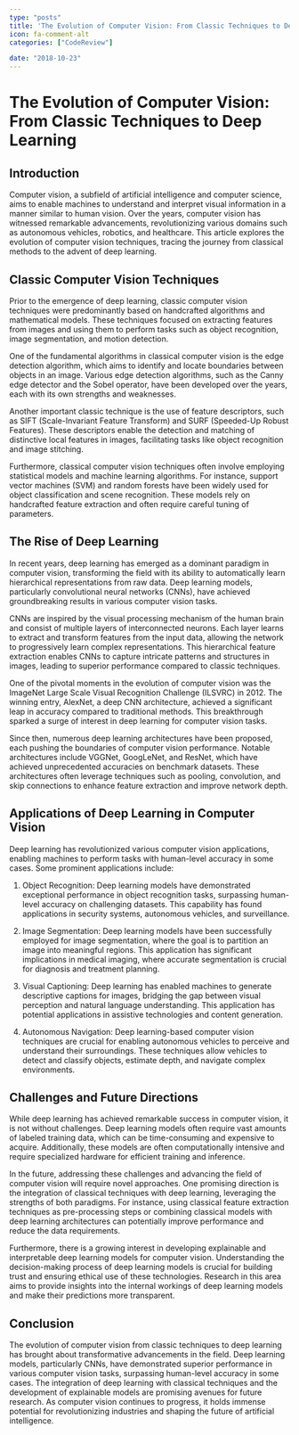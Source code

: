 ```yaml
---
type: "posts"
title: 'The Evolution of Computer Vision: From Classic Techniques to Deep Learning'
icon: fa-comment-alt
categories: ["CodeReview"]

date: "2018-10-23"
---
```




# The Evolution of Computer Vision: From Classic Techniques to Deep Learning

## Introduction

Computer vision, a subfield of artificial intelligence and computer science, aims to enable machines to understand and interpret visual information in a manner similar to human vision. Over the years, computer vision has witnessed remarkable advancements, revolutionizing various domains such as autonomous vehicles, robotics, and healthcare. This article explores the evolution of computer vision techniques, tracing the journey from classical methods to the advent of deep learning.

## Classic Computer Vision Techniques

Prior to the emergence of deep learning, classic computer vision techniques were predominantly based on handcrafted algorithms and mathematical models. These techniques focused on extracting features from images and using them to perform tasks such as object recognition, image segmentation, and motion detection.

One of the fundamental algorithms in classical computer vision is the edge detection algorithm, which aims to identify and locate boundaries between objects in an image. Various edge detection algorithms, such as the Canny edge detector and the Sobel operator, have been developed over the years, each with its own strengths and weaknesses.

Another important classic technique is the use of feature descriptors, such as SIFT (Scale-Invariant Feature Transform) and SURF (Speeded-Up Robust Features). These descriptors enable the detection and matching of distinctive local features in images, facilitating tasks like object recognition and image stitching.

Furthermore, classical computer vision techniques often involve employing statistical models and machine learning algorithms. For instance, support vector machines (SVM) and random forests have been widely used for object classification and scene recognition. These models rely on handcrafted feature extraction and often require careful tuning of parameters.

## The Rise of Deep Learning

In recent years, deep learning has emerged as a dominant paradigm in computer vision, transforming the field with its ability to automatically learn hierarchical representations from raw data. Deep learning models, particularly convolutional neural networks (CNNs), have achieved groundbreaking results in various computer vision tasks.

CNNs are inspired by the visual processing mechanism of the human brain and consist of multiple layers of interconnected neurons. Each layer learns to extract and transform features from the input data, allowing the network to progressively learn complex representations. This hierarchical feature extraction enables CNNs to capture intricate patterns and structures in images, leading to superior performance compared to classic techniques.

One of the pivotal moments in the evolution of computer vision was the ImageNet Large Scale Visual Recognition Challenge (ILSVRC) in 2012. The winning entry, AlexNet, a deep CNN architecture, achieved a significant leap in accuracy compared to traditional methods. This breakthrough sparked a surge of interest in deep learning for computer vision tasks.

Since then, numerous deep learning architectures have been proposed, each pushing the boundaries of computer vision performance. Notable architectures include VGGNet, GoogLeNet, and ResNet, which have achieved unprecedented accuracies on benchmark datasets. These architectures often leverage techniques such as pooling, convolution, and skip connections to enhance feature extraction and improve network depth.

## Applications of Deep Learning in Computer Vision

Deep learning has revolutionized various computer vision applications, enabling machines to perform tasks with human-level accuracy in some cases. Some prominent applications include:

1. Object Recognition: Deep learning models have demonstrated exceptional performance in object recognition tasks, surpassing human-level accuracy on challenging datasets. This capability has found applications in security systems, autonomous vehicles, and surveillance.

2. Image Segmentation: Deep learning models have been successfully employed for image segmentation, where the goal is to partition an image into meaningful regions. This application has significant implications in medical imaging, where accurate segmentation is crucial for diagnosis and treatment planning.

3. Visual Captioning: Deep learning has enabled machines to generate descriptive captions for images, bridging the gap between visual perception and natural language understanding. This application has potential applications in assistive technologies and content generation.

4. Autonomous Navigation: Deep learning-based computer vision techniques are crucial for enabling autonomous vehicles to perceive and understand their surroundings. These techniques allow vehicles to detect and classify objects, estimate depth, and navigate complex environments.

## Challenges and Future Directions

While deep learning has achieved remarkable success in computer vision, it is not without challenges. Deep learning models often require vast amounts of labeled training data, which can be time-consuming and expensive to acquire. Additionally, these models are often computationally intensive and require specialized hardware for efficient training and inference.

In the future, addressing these challenges and advancing the field of computer vision will require novel approaches. One promising direction is the integration of classical techniques with deep learning, leveraging the strengths of both paradigms. For instance, using classical feature extraction techniques as pre-processing steps or combining classical models with deep learning architectures can potentially improve performance and reduce the data requirements.

Furthermore, there is a growing interest in developing explainable and interpretable deep learning models for computer vision. Understanding the decision-making process of deep learning models is crucial for building trust and ensuring ethical use of these technologies. Research in this area aims to provide insights into the internal workings of deep learning models and make their predictions more transparent.

## Conclusion

The evolution of computer vision from classic techniques to deep learning has brought about transformative advancements in the field. Deep learning models, particularly CNNs, have demonstrated superior performance in various computer vision tasks, surpassing human-level accuracy in some cases. The integration of deep learning with classical techniques and the development of explainable models are promising avenues for future research. As computer vision continues to progress, it holds immense potential for revolutionizing industries and shaping the future of artificial intelligence.